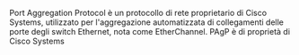 
Port Aggregation Protocol è un protocollo di rete proprietario di Cisco Systems, utilizzato per l'aggregazione automatizzata di collegamenti delle porte degli switch Ethernet, nota come EtherChannel. PAgP è di proprietà di Cisco Systems
